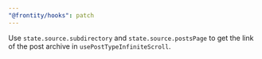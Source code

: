 ```yaml
---
"@frontity/hooks": patch
---
```


Use `state.source.subdirectory` and `state.source.postsPage` to get the link of the post archive in `usePostTypeInfiniteScroll`.
